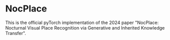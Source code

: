 # NocPlace

This is the official pyTorch implementation of the 2024 paper "NocPlace: Nocturnal Visual Place Recognition via Generative and Inherited Knowledge Transfer".